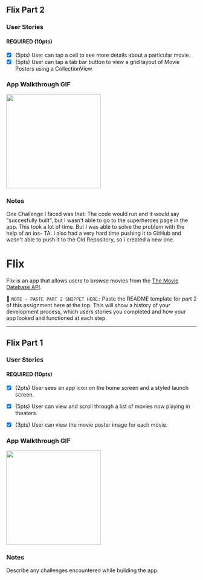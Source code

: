 ## Flix Part 2

### User Stories

#### REQUIRED (10pts)
- [x] (5pts) User can tap a cell to see more details about a particular movie.
- [x] (5pts) User can tap a tab bar button to view a grid layout of Movie Posters using a CollectionView.

### App Walkthrough GIF

<img src="http://g.recordit.co/KxYFh6n62o.gif" width=250><br>

### Notes
One Challenge I faced was that: The code would run and it would say "succesfully built", but I wasn't able to go to the superheroes page in the app. This took a lot of time. But I was able to solve the problem with the help of an ios- TA.
I also had a very hard time pushing it to GitHub and wasn't able to push it to the Old Repository, so i created a new one.





# Flix

Flix is an app that allows users to browse movies from the [The Movie Database API](http://docs.themoviedb.apiary.io/#).

📝 `NOTE - PASTE PART 2 SNIPPET HERE:` Paste the README template for part 2 of this assignment here at the top. This will show a history of your development process, which users stories you completed and how your app looked and functioned at each step.

---

## Flix Part 1

### User Stories

#### REQUIRED (10pts)
- [x] (2pts) User sees an app icon on the home screen and a styled launch screen.
- [x] (5pts) User can view and scroll through a list of movies now playing in theaters.
- [x] (3pts) User can view the movie poster image for each movie.


### App Walkthrough GIF

<img src="http://g.recordit.co/0iwLohMC8L.gif" width=250><br>

### Notes
Describe any challenges encountered while building the app.
